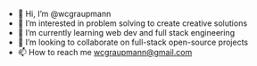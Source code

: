 - 👋 Hi, I’m @wcgraupmann
- 👀 I’m interested in problem solving to create creative solutions
- 🌱 I’m currently learning web dev and full stack engineering
- 💞️ I’m looking to collaborate on full-stack open-source projects
- 📫 How to reach me wcgraupmann@gmail.com

<!---
wcgraupmann/wcgraupmann is a ✨ special ✨ repository because its `README.md` (this file) appears on your GitHub profile.
You can click the Preview link to take a look at your changes.
--->
